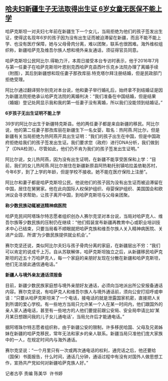 <!--1673846100000-->
[哈夫妇新疆生子无法取得出生证 6岁女童无医保不能上学](https://www.rfa.org/mandarin/yataibaodao/renquanfazhi/gt1-01162023001436.html)
------

<p>哈萨克斯坦一对夫妇七年前在新疆生下一个女儿，当局拒绝为他们的孩子签发出生证，使得这名现年<span>6</span>岁的孩子因为没有出生证而被迫滞留在新疆，而且不能不能上学、也没有医疗保障，她与父母骨肉分离，难以团聚，联系也很困难。海外维权组织称，新疆哈萨克及维吾尔族人想和境外亲友通话，须征得官员同意。</p><p>哈萨克斯坦公民阿比尔<span>.</span>得勒力汗，本周日接受本台专访时表示，他于<span>2016</span>年<span>7</span>月与第一任妻子在哈萨克斯坦叶恩别克西哈萨克县西叶乐克乡法院办理了离婚手续（附图），其后到新疆想和现任妻子那孜库丽<span>.</span>特克塔尔拜注册结婚，但是民政部门拒绝受理。</p><p>阿比尔通过翻译努尔别克对本台说，他和妻子举行婚礼后，始终拿不到结婚证是因为新疆法院拒绝承认哈萨克法院的离婚判决：<span>“</span>我们准备在中国结婚，但是结果（婚姻）登记处网显示我和我的第一任妻子没有离婚，所以我们没能领到结婚证。<span>”</span></p><p><span><b>6</b></span><b>岁孩子无出生证明不能上学</b></p><p><span>39</span>岁的阿比尔出生于新疆特克斯县。他的两任妻子都是来自新疆的移民。阿比尔说，他的第二任妻子那孜库丽在新疆生下一名女婴，取名：热阿燕<span>.</span>阿比尔，但是新疆有关当局拒绝为热阿燕开具出生证明：<span>“</span>我们的孩子出生在中国，但是中国政府拒绝给我们的孩子签发出生证。我们要求您（政府）进行<span>DNA</span>分析，我们做到了（<span>DNA</span>检测）。尽管如此，他们仍不肯为我们的孩子签发出生证明。<span>”</span></p><p>阿比尔说，女儿热阿燕，因为没有出生证明，在新疆不能享受医保和上学：<span>“</span>目前，我们的女儿热阿燕<span>.</span>阿比尔居住在新疆新原县阿热勒托别镇哈拉盖依勒苏村，今年<span>6</span>岁，到了上学的年龄，但是学校不接收。她不能在医疗保险上注册<span>”</span>。</p><p>阿比尔和妻子都是哈萨克斯坦公民。他说他们的孩子因为没有出生证而被迫滞留在中国，居住在舅舅家。他在此向国际人权保护组织、母婴保护组织、美国国会和欧洲议会寻求帮助，让孩子离开中国，到哈萨克斯坦与父母亲团聚。</p><p><b>称少数民族动辄被送精神病医院</b></p><p>哈萨克民间阿塔珠尔特志愿者组织创办人赛尔克坚对本台说，当局对哈萨克人、维吾尔族等少数民族的压制仍在继续：<span>“</span>他们假装宣布新疆再教育中心或职业培训技术中心已结束，只要当局看不顺眼就把哈萨克族和维吾尔族人关入精神病医院、关进产业园，所谓<span>‘</span>为少数民族提供就业机会<span>’</span>。<span>”</span></p><p>赛尔克坚还说，类似阿比尔夫妇与孩子骨肉分离的家庭，在新疆层出不穷：<span>“</span>我们可以肯定的说成千上万。自从苏联解体，哈萨克斯坦独立之后，从新疆移民哈萨克斯坦的近五十万哈萨克人，每一个家庭的亲朋好友现在分散在新疆和哈萨克斯坦，他们无法彼此通信通电话。<span>”</span></p><p><b>新疆人与境外亲友通话须报备</b></p><p>目前，新疆少数民族家庭想与境外亲朋好友通话，必须向当地派出所公安报备通话内容。赛尔克坚说，有哈萨克人和维吾尔族人与境外通话前，须向公安打招呼或申请：<span>“</span>只要从哈萨克斯坦来了一个电话，接电话的就是泄露国家机密，直接把人关到所谓的爱心学校。有一些地方当局只允许某一个人在某一时间内，他们跟国外的亲人家人通电话，甚至有一些地方的人他们要提前跟公安局、安全局申请比如<span>‘</span>某月某日想跟问我的儿子女儿通电话<span>’</span>，当局允许后才能通电话。<span>”</span></p><p>据阿塔珠尔特志愿者组织称，由于新疆公安的限制，许多移民哈国、父母及兄弟姊妹在新疆的哈萨克移民，常年无法和家乡的亲人联系。新疆当局只准他们庞大家族中的一人，在规定时间内与海外通话。</p><p>赛尔克坚说：<span>“</span>一个月里只有一次或两次通电话的权利，通完话之后，他还要给（国保）书面报告，什么时间，通话几分钟，通话过程中有没有对国外人做思想工作，宣扬共产党如何对新疆哈萨克族人好。<span>”</span></p><p>记者古亭<span> </span>责编<span> </span>陈美华<span>  </span>许书婷</p>

